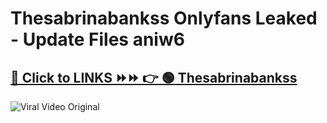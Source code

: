 
 # Thesabrinabankss Onlyfans Leaked - Update Files aniw6

## <h2><a href="https://clipsfans.com/Thesabrinabankss&ref=git">🔗 Click to LINKS ⏩⏩ 👉 🟢 Thesabrinabankss </a></h2>

<a href="https://clipsfans.com/Thesabrinabankss&ref=git" rel="nofollow" data-target="animated-image.originalLink"><img src="https://i.ibb.co.com/xMMVF88/686577567.gif" alt="Viral Video Original" style="max-width: 100%; display: inline-block;" data-target="animated-image.originalImage"></a>

